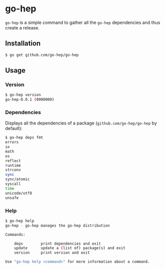 go-hep
======

`go-hep` is a simple command to gather all the `go-hep` dependencies
and thus create a release.

## Installation

```sh
$ go get github.com/go-hep/go-hep
```

## Usage

### Version

```sh
$ go-hep version
go-hep-0.0.1 (0000000)
```

### Dependencies

Displays all the dependencies of a package (`github.com/go-hep/go-hep`
by default):

```sh
$ go-hep deps fmt
errors
io
math
os
reflect
runtime
strconv
sync
sync/atomic
syscall
time
unicode/utf8
unsafe
```

### Help

```sh
$ go-hep help
go-hep - go-hep manages the go-hep distribution

Commands:

    deps        print dependencies and exit
    update      update a (list of) package(s) and exit
    version     print version and exit

Use "go-hep help <command>" for more information about a command.
```
